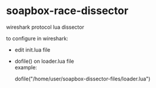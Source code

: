 # soapbox-race-dissector
wireshark protocol lua dissector

to configure in wireshark:

- edit init.lua file

- dofile() on loader.lua file             
example:

    dofile("/home/user/soapbox-dissector-files/loader.lua")

